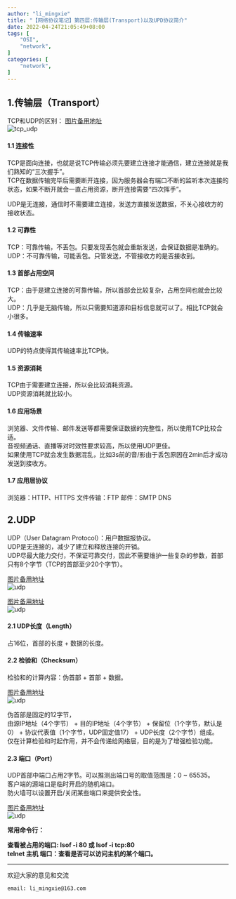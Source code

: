 ```yaml
---
author: "li_mingxie"
title: "【网络协议笔记】第四层:传输层(Transport)以及UPD协议简介"
date: 2022-04-24T21:05:49+08:00
tags: [
    "OSI",
    "network",
]
categories: [
    "network",
]
---
```


## 1.传输层（Transport）

TCP和UDP的区别：
[图片备用地址](https://limingxie.github.io/images/network/transport/tcp_udp.png)  
![tcp_udp](https://mingxie-blog.oss-cn-beijing.aliyuncs.com/image/network/transport/tcp_udp.png?x-oss-process=image/resize,w_700,m_lfit)

#### 1.1 连接性

TCP是面向连接，也就是说TCP传输必须先要建立连接才能通信，建立连接就是我们熟知的“三次握手”。  
TCP在数据传输完毕后需要断开连接，因为服务器会有端口不断的监听本次连接的状态，如果不断开就会一直占用资源，断开连接需要“四次挥手”。  

UDP是无连接，通信时不需要建立连接，发送方直接发送数据，不关心接收方的接收状态。  

#### 1.2 可靠性

TCP：可靠传输，不丢包。只要发现丢包就会重新发送，会保证数据是准确的。  
UDP：不可靠传输，可能丢包。只管发送，不管接收方的是否接收到。  

#### 1.3 首部占用空间

TCP：由于是建立连接的可靠传输，所以首部会比较复杂，占用空间也就会比较大。  
UDP：几乎是无脑传输，所以只需要知道源和目标信息就可以了。相比TCP就会小很多。  

#### 1.4 传输速率

UDP的特点使得其传输速率比TCP快。  

#### 1.5 资源消耗

TCP由于需要建立连接，所以会比较消耗资源。  
UDP资源消耗就比较小。  

#### 1.6 应用场景

浏览器、文件传输、邮件发送等都需要保证数据的完整性，所以使用TCP比较合适。  
音视频通话、直播等对时效性要求较高，所以使用UDP更佳。  
如果使用TCP就会发生数据混乱，比如3s前的音/影由于丢包原因在2min后才成功发送到接收方。  

#### 1.7 应用层协议

浏览器：HTTP、HTTPS
文件传输：FTP
邮件：SMTP
DNS

## 2.UDP

UDP（User Datagram Protocol）：用户数据报协议。  
UDP是无连接的，减少了建立和释放连接的开销。  
UDP尽最大能力交付，不保证可靠交付，因此不需要维护一些复杂的参数，首部只有8个字节（TCP的首部至少20个字节）。  

[图片备用地址](https://limingxie.github.io/images/network/transport/udp_01.png)  
![udp](https://mingxie-blog.oss-cn-beijing.aliyuncs.com/image/network/transport/udp_01.png?x-oss-process=image/resize,w_700,m_lfit)

[图片备用地址](https://limingxie.github.io/images/network/transport/udp_02.png)  
![udp](https://mingxie-blog.oss-cn-beijing.aliyuncs.com/image/network/transport/udp_02.png?x-oss-process=image/resize,w_700,m_lfit)

#### 2.1 UDP长度（Length）

占16位，首部的长度 + 数据的长度。  

#### 2.2 检验和（Checksum）

检验和的计算内容：伪首部 + 首部 + 数据。  

[图片备用地址](https://limingxie.github.io/images/network/transport/udp_06.png)  
![udp](https://mingxie-blog.oss-cn-beijing.aliyuncs.com/image/network/transport/udp_06.png?x-oss-process=image/resize,w_700,m_lfit)

伪首部是固定的12字节，  
由源IP地址（4个字节） + 目的IP地址（4个字节） + 保留位（1个字节，默认是0） + 协议代表值（1个字节，UDP固定值17） + UDP长度（2个字节）组成。  
仅在计算检验和时起作用，并不会传递给网络层，目的是为了增强检验功能。  

#### 2.3 端口（Port）

UDP首部中端口占用2字节。可以推测出端口号的取值范围是：0 ~ 65535。  
客户端的源端口是临时开启的随机端口。  
防火墙可以设置开启/关闭某些端口来提供安全性。  

[图片备用地址](https://limingxie.github.io/images/network/transport/udp_03.png)  
![udp](https://mingxie-blog.oss-cn-beijing.aliyuncs.com/image/network/transport/udp_03.png?x-oss-process=image/resize,w_400,m_lfit)  

**常用命令行：**  

**查看被占用的端口: lsof -i 80 或 lsof -i tcp:80**  
**telnet 主机 端口：查看是否可以访问主机的某个端口。**  

----------------------------------------------
欢迎大家的意见和交流

`email: li_mingxie@163.com`
